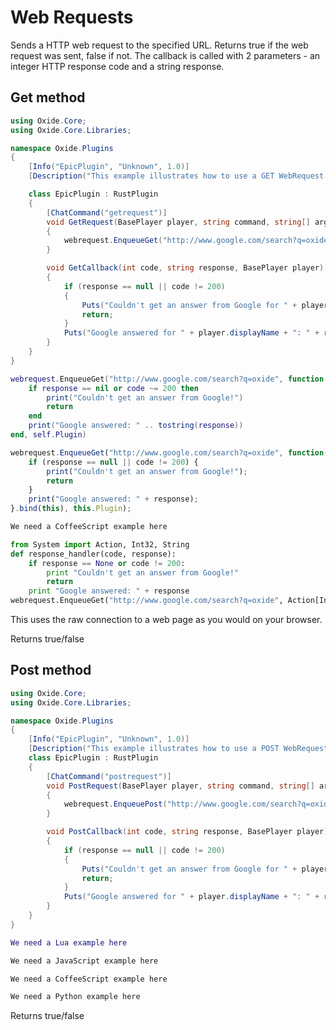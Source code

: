 # Web Requests

Sends a HTTP web request to the specified URL. Returns true if the web request was sent, false if not. The callback is called with 2 parameters - an integer HTTP response code and a string response.

## Get method

``` csharp
using Oxide.Core;
using Oxide.Core.Libraries;

namespace Oxide.Plugins
{
    [Info("EpicPlugin", "Unknown", 1.0)]
    [Description("This example illustrates how to use a GET WebRequest.")]

    class EpicPlugin : RustPlugin
    {
        [ChatCommand("getrequest")]
        void GetRequest(BasePlayer player, string command, string[] args)
        {
            webrequest.EnqueueGet("http://www.google.com/search?q=oxide", (code, response) => GetCallback(code, response, player), this);
        }

        void GetCallback(int code, string response, BasePlayer player)
        {
            if (response == null || code != 200)
            {
                Puts("Couldn't get an answer from Google for " + player.displayName);
                return;
            }
            Puts("Google answered for " + player.displayName + ": " + response);
        }
    }
}
```

``` lua
webrequest.EnqueueGet("http://www.google.com/search?q=oxide", function(code, response)
    if response == nil or code ~= 200 then 
        print("Couldn't get an answer from Google!") 
        return 
    end
    print("Google answered: " .. tostring(response))
end, self.Plugin)
```

``` javascript
webrequest.EnqueueGet("http://www.google.com/search?q=oxide", function(code, response) {
    if (response == null || code != 200) {
        print("Couldn't get an answer from Google!");
        return
    }
    print("Google answered: " + response);
}.bind(this), this.Plugin);
```

``` coffeescript
We need a CoffeeScript example here
```

``` python
from System import Action, Int32, String
def response_handler(code, response):
    if response == None or code != 200:
        print "Couldn't get an answer from Google!" 
        return 
    print "Google answered: " + response
webrequest.EnqueueGet("http://www.google.com/search?q=oxide", Action[Int32,String](response_handler), self.Plugin);
```

This uses the raw connection to a web page as you would on your browser.

Returns true/false

## Post method

``` csharp
using Oxide.Core;
using Oxide.Core.Libraries;

namespace Oxide.Plugins
{
    [Info("EpicPlugin", "Unknown", 1.0)]
    [Description("This example illustrates how to use a POST WebRequest.")]
    class EpicPlugin : RustPlugin
    {
        [ChatCommand("postrequest")]
        void PostRequest(BasePlayer player, string command, string[] args)
        {
            webrequest.EnqueuePost("http://www.google.com/search?q=oxide", "param1=value1&param2=value2", (code, response) => PostCallback(code, response, player), this);
        }

        void PostCallback(int code, string response, BasePlayer player)
        {
            if (response == null || code != 200)
            {
                Puts("Couldn't get an answer from Google for " + player.displayName);
                return;
            }
            Puts("Google answered for " + player.displayName + ": " + response);
        }
    }
}
```

``` lua
We need a Lua example here
```

``` javascript
We need a JavaScript example here
```

``` coffeescript
We need a CoffeeScript example here
```

``` python
We need a Python example here
```

Returns true/false
